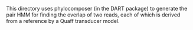 This directory uses phylocomposer (in the DART package) to generate the pair HMM
for finding the overlap of two reads, each of which is derived from a reference
by a Quaff transducer model.

